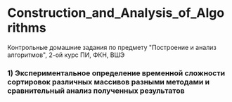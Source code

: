 # Construction_and_Analysis_of_Algorithms
Контрольные домашние задания по предмету "Построение и анализ алгоритмов", 2-ой курс ПИ, ФКН, ВШЭ

### 1) Экспериментальное определение временной сложности сортировок различных массивов разными методами и сравнительный анализ полученных результатов
